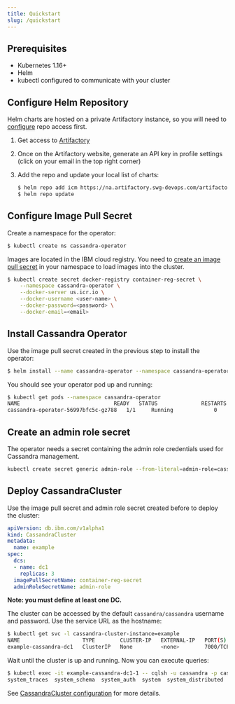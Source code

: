 ```yaml
---
title: Quickstart
slug: /quickstart
---
```


## Prerequisites

* Kubernetes 1.16+
* Helm
* kubectl configured to communicate with your cluster

## Configure Helm Repository

Helm charts are hosted on a private Artifactory instance, so you will need to [configure](https://pages.github.ibm.com/TheWeatherCompany/icm-docs/build-deploy/helm/chart-repositories#how-to-use-your-artifactory-repo-to-install-helm-charts-to-a-kubernetes-cluster) repo access first.

1. Get access to [Artifactory](https://na.artifactory.swg-devops.com)
1. Once on the Artifactory website, generate an API key in profile settings (click on your email in the top right corner)
1. Add the repo and update your local list of charts: 

    ```bash
    $ helm repo add icm https://na.artifactory.swg-devops.com/artifactory/wcp-icm-helm-virtual --username=<your-email> --password=<api-key>
    $ helm repo update
    ```
    
## Configure Image Pull Secret

Create a namespace for the operator:

```bash
$ kubectl create ns cassandra-operator
```

Images are located in the IBM cloud registry. You need to [create an image pull secret](https://pages.github.ibm.com/TheWeatherCompany/icm-docs/managed-kubernetes/container-registry.html#pulling-an-image-in-kubernetes) in your namespace to load images into the cluster.

```bash
$ kubectl create secret docker-registry container-reg-secret \
    --namespace cassandra-operator \
    --docker-server us.icr.io \
    --docker-username <user-name> \
    --docker-password=<password> \
    --docker-email=<email>
```

## Install Cassandra Operator

Use the image pull secret created in the previous step to install the operator:

```bash
$ helm install --name cassandra-operator --namespace cassandra-operator --set container.imagePullSecret=container-reg-secret icm/cassandra-operator
```                                                                                                                        

You should see your operator pod up and running:

```bash
$ kubectl get pods --namespace cassandra-operator
NAME                              READY   STATUS              RESTARTS   AGE
cassandra-operator-56997bfc5c-gz788   1/1     Running             0          40s
```

## Create an admin role secret

The operator needs a secret containing the admin role credentials used for Cassandra management.

```bash
kubectl create secret generic admin-role --from-literal=admin-role=cassandra-operator --from-literal=admin-password=pass
```

## Deploy CassandraCluster

Use the image pull secret and admin role secret created before to deploy the cluster:

```yaml
apiVersion: db.ibm.com/v1alpha1
kind: CassandraCluster
metadata:
  name: example
spec:
  dcs:
  - name: dc1
    replicas: 3
  imagePullSecretName: container-reg-secret
  adminRoleSecretName: admin-role
```

**Note: you must define at least one DC.**

The cluster can be accessed by the default `cassandra/cassandra` username and password. Use the service URL as the hostname:

```bash
$ kubectl get svc -l cassandra-cluster-instance=example
NAME                    TYPE        CLUSTER-IP   EXTERNAL-IP   PORT(S)                                        AGE
example-cassandra-dc1   ClusterIP   None         <none>        7000/TCP,7001/TCP,7199/TCP,9042/TCP,9160/TCP   3m
```

Wait until the cluster is up and running. Now you can execute queries:

```bash
$ kubectl exec -it example-cassandra-dc1-1 -- cqlsh -u cassandra -p cassandra -e "DESCRIBE keyspaces;"
system_traces  system_schema  system_auth  system  system_distributed
```

See [CassandraCluster configuration](./cassandracluster-configuration.md) for more details.